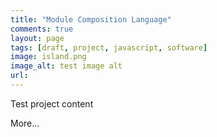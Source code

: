 ```yaml
---
title: "Module Composition Language"
comments: true
layout: page
tags: [draft, project, javascript, software]
image: island.png
image_alt: test image alt
url: 
---
```


Test project content

More...

